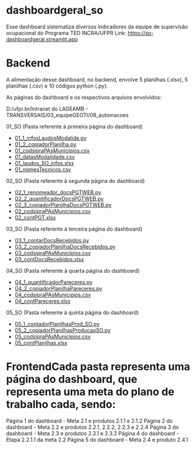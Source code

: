 # dashboardgeral_so

Esse dashboard sistematiza diversos indicadores da equipe de supervisão ocupacional do Programa TED INCRA/UFPR
Link: https://so-dashboardgeral.streamlit.app

# Backend

A alimentação desse dashboard, no backend, envolve 5 planilhas (.xlsx), 5 planilhas (.csv) e 10 códigos python (.py):

As páginas do dashboard e os respectivos arquivos envolvidos:

D:/ufpr.br/Intranet do LAGEAMB - TRANSVERSAIS/03_equipeGEOTI/08_automacoes

01_SO (Pasta referente à primeira página do dashboard)
- [01_1_infosLaudosModalide.py](/01_SO/01_1_infosLaudosModalide.py)
- [01_2_copiadorPlanilha.py](/01_SO/01_2_copiadorPlanilha.py)
- [01_codsipraPAsMunicipios.csv](/01_SO/01_codsipraPAsMunicipios.csv)
- [01_datasModalidade.csv](/01_SO/01_datasModalidade.csv)
- [01_laudos_SO_infos.xlsx](/01_SO/01_laudos_SO_infos.xlsx)
- [01_nomesTecnicos.csv](/01_SO/01_nomesTecnicos.csv)

02_SO (Pasta referente à segunda página do dashboard)
- [02_1_renomeador_docsPGTWEB.py](/02_SO/02_1_renomeador_docsPGTWEB.py)
- [02_2_quantificadorDocsPGTWEB.py](/02_SO/02_2_quantificadorDocsPGTWEB.py)
- [02_3_copiadorPlanilhaDocsPGTWEB.py](/02_SO/02_3_copiadorPlanilhaDocsPGTWEB.py)
- [02_codsipraPAsMunicipios.csv](/02_SO/02_codsipraPAsMunicipios.csv)
- [02_contPGT.xlsx](/02_SO/02_contPGT.xlsx)

03_SO (Pasta referente à terceira página do dashboard)
- [03_1_contarDocsRecebidos.py](/03_SO/03_1_contarDocsRecebidos.py)
- [03_2_copiadorPlanilhaDocsRecebidos.py](/03_SO/03_2_copiadorPlanilhaDocsRecebidos.py)
- [03_codsipraPAsMunicipios.csv](/03_SO/03_codsipraPAsMunicipios.csv)
- [03_contDocsRecebidos.xlsx](/03_SO/03_contDocsRecebidos.xlsx)

04_SO (Pasta referente à quarta página do dashboard)
- [04_1_quantificadorPareceres.py](/04_SO/04_1_quantificadorPareceres.py)
- [04_2_copiadorPlanilhaPareceres.py](/04_SO/04_2_copiadorPlanilhaPareceres.py)
- [04_codsipraPAsMunicipios.csv](/04_SO/04_codsipraPAsMunicipios.csv)
- [04_contPareceres.xlsx](/04_SO/04_contPareceres.xlsx)

05_SO (Pasta referente à quinta página do dashboard)
- [05_1_contadorPlanilhasProd_SO.py](/05_SO/05_1_contadorPlanilhasProd_SO.py)
- [05_2_copiadorPlanilhasProducaoSO.py](/05_SO/05_2_copiadorPlanilhasProducaoSO.py)
- [05_codsipraPAsMunicipios.csv](/05_SO/05_codsipraPAsMunicipios.csv)
- [05_contPlanilhas.xlsx](/05_SO/05_contPlanilhas.xlsx)

# FrontendCada pasta representa uma página do dashboard, que representa uma meta do plano de trabalho cada, sendo:
Página 1 do dashboard - Meta 2.1 e produtos 2.1.1 e 2.1.2
Página 2 do dashboard - Meta 2.2 e produtos 2.2.1, 2.2.2, 2.2.3 e 2.2.4
Página 3 do dashboard - Meta 2.3 e produtos 2.3.1 e 2.3.2
Página 4 do dashboard - Etapa 2.2.1.1 da meta 2.2
Página 5 do dashboard - Meta 2.4 e produto 2.4.1
